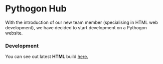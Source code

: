# Pythogon Hub  
With the introduction of our new team member (specialising in HTML web development), we have decided to start development on a Pythogon website.

### Development
You can see out latest **HTML** build [here.](https://pythogon.github.io/dox 'Our Website')

